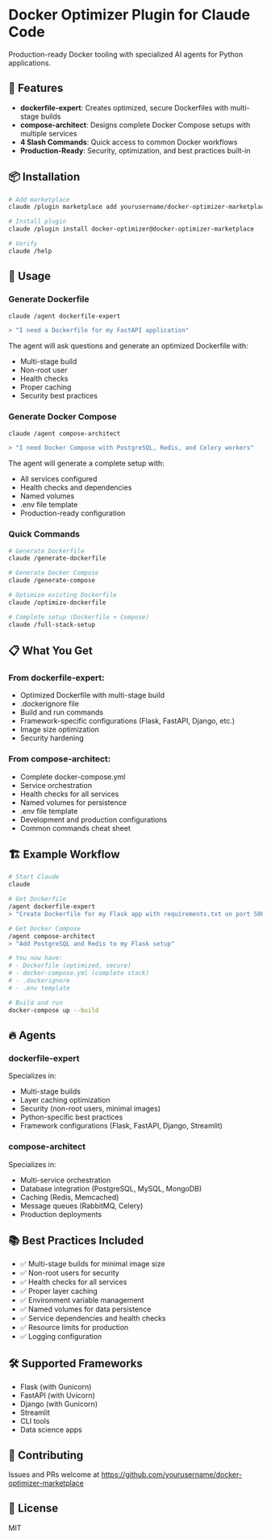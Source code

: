 # Docker Optimizer Plugin for Claude Code

Production-ready Docker tooling with specialized AI agents for Python applications.

## 🚀 Features

- **dockerfile-expert**: Creates optimized, secure Dockerfiles with multi-stage builds
- **compose-architect**: Designs complete Docker Compose setups with multiple services
- **4 Slash Commands**: Quick access to common Docker workflows
- **Production-Ready**: Security, optimization, and best practices built-in

## 📦 Installation
```bash
# Add marketplace
claude /plugin marketplace add yourusername/docker-optimizer-marketplace

# Install plugin
claude /plugin install docker-optimizer@docker-optimizer-marketplace

# Verify
claude /help
```

## 🎯 Usage

### Generate Dockerfile
```bash
claude /agent dockerfile-expert

> "I need a Dockerfile for my FastAPI application"
```

The agent will ask questions and generate an optimized Dockerfile with:
- Multi-stage build
- Non-root user
- Health checks
- Proper caching
- Security best practices

### Generate Docker Compose
```bash
claude /agent compose-architect

> "I need Docker Compose with PostgreSQL, Redis, and Celery workers"
```

The agent will generate a complete setup with:
- All services configured
- Health checks and dependencies
- Named volumes
- .env file template
- Production-ready configuration

### Quick Commands
```bash
# Generate Dockerfile
claude /generate-dockerfile

# Generate Docker Compose
claude /generate-compose

# Optimize existing Dockerfile
claude /optimize-dockerfile

# Complete setup (Dockerfile + Compose)
claude /full-stack-setup
```

## 📋 What You Get

### From dockerfile-expert:
- Optimized Dockerfile with multi-stage build
- .dockerignore file
- Build and run commands
- Framework-specific configurations (Flask, FastAPI, Django, etc.)
- Image size optimization
- Security hardening

### From compose-architect:
- Complete docker-compose.yml
- Service orchestration
- Health checks for all services
- Named volumes for persistence
- .env file template
- Development and production configurations
- Common commands cheat sheet

## 🏗️ Example Workflow
```bash
# Start Claude
claude

# Get Dockerfile
/agent dockerfile-expert
> "Create Dockerfile for my Flask app with requirements.txt on port 5000"

# Get Docker Compose
/agent compose-architect  
> "Add PostgreSQL and Redis to my Flask setup"

# You now have:
# - Dockerfile (optimized, secure)
# - docker-compose.yml (complete stack)
# - .dockerignore
# - .env template

# Build and run
docker-compose up --build
```

## 🔥 Agents

### dockerfile-expert
Specializes in:
- Multi-stage builds
- Layer caching optimization
- Security (non-root users, minimal images)
- Python-specific best practices
- Framework configurations (Flask, FastAPI, Django, Streamlit)

### compose-architect
Specializes in:
- Multi-service orchestration
- Database integration (PostgreSQL, MySQL, MongoDB)
- Caching (Redis, Memcached)
- Message queues (RabbitMQ, Celery)
- Production deployments

## 📚 Best Practices Included

- ✅ Multi-stage builds for minimal image size
- ✅ Non-root users for security
- ✅ Health checks for all services
- ✅ Proper layer caching
- ✅ Environment variable management
- ✅ Named volumes for data persistence
- ✅ Service dependencies and health checks
- ✅ Resource limits for production
- ✅ Logging configuration

## 🛠️ Supported Frameworks

- Flask (with Gunicorn)
- FastAPI (with Uvicorn)
- Django (with Gunicorn)
- Streamlit
- CLI tools
- Data science apps

## 🤝 Contributing

Issues and PRs welcome at https://github.com/yourusername/docker-optimizer-marketplace

## 📄 License

MIT
